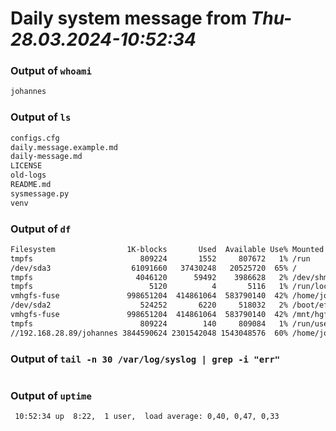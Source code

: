 # Daily system message from *Thu-28.03.2024-10:52:34*

### Output of `whoami`
```Bash
johannes
```



### Output of `ls`
```Bash
configs.cfg
daily.message.example.md
daily-message.md
LICENSE
old-logs
README.md
sysmessage.py
venv
```



### Output of `df`
```Bash
Filesystem                1K-blocks       Used  Available Use% Mounted on
tmpfs                        809224       1552     807672   1% /run
/dev/sda3                  61091660   37430248   20525720  65% /
tmpfs                       4046120      59492    3986628   2% /dev/shm
tmpfs                          5120          4       5116   1% /run/lock
vmhgfs-fuse               998651204  414861064  583790140  42% /home/johannes/Host
/dev/sda2                    524252       6220     518032   2% /boot/efi
vmhgfs-fuse               998651204  414861064  583790140  42% /mnt/hgfs
tmpfs                        809224        140     809084   1% /run/user/1000
//192.168.28.89/johannes 3844590624 2301542048 1543048576  60% /home/johannes/NAS
```



### Output of `tail -n 30 /var/log/syslog | grep -i "err"`
```Bash
```



### Output of `uptime`
```Bash
 10:52:34 up  8:22,  1 user,  load average: 0,40, 0,47, 0,33
```



